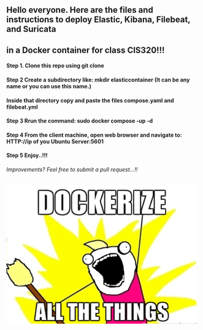 ## Hello everyone. Here are the files and instructions to deploy Elastic, Kibana, Filebeat, and Suricata
## in a Docker container for class CIS320!!!
#### Step 1. Clone this repo using git clone
#### Step 2 Create a subdirectory like: mkdir elasticcontainer (It can be any name or you can use this name.)
#### Inside that directory copy and paste the files compose.yaml and filebeat.yml
#### Step 3 Rrun the command: sudo docker compose -up -d
#### Step 4 From the client machine, open web browser and navigate to: HTTP://ip of you Ubuntu Server:5601
#### Step 5 Enjoy..!!!
###### Improvements? Feel free to submit a pull request...!!
![My Picture](dockerize.png)


